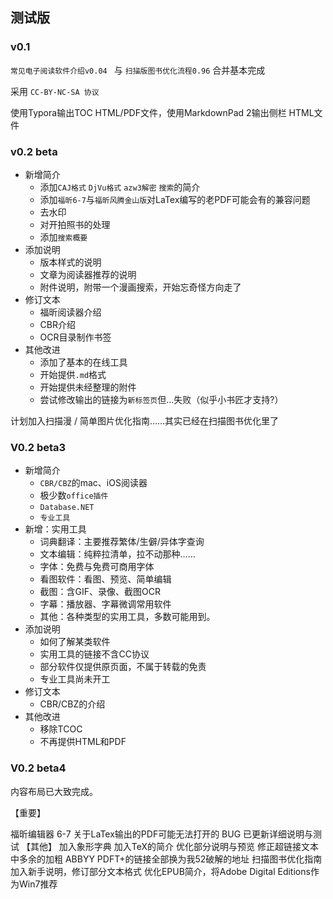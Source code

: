 ## 测试版

### v0.1

`常见电子阅读软件介绍v0.04 ` 与 `扫描版图书优化流程0.96` 合并基本完成

采用 `CC-BY-NC-SA 协议`

使用Typora输出TOC HTML/PDF文件，使用MarkdownPad 2输出侧栏 HTML文件



### v0.2 beta

- 新增简介
  - 添加`CAJ格式` `DjVu格式` `azw3解密` `搜索`的简介
  - 添加`福昕6-7`与`福昕风腾金山版`对LaTex编写的老PDF可能会有的兼容问题
  - 去水印
  - 对开拍照书的处理
  - 添加`搜索概要`
- 添加说明
  - 版本样式的说明
  - 文章为阅读器推荐的说明
  - 附件说明，附带一个漫画搜索，开始忘奇怪方向走了
- 修订文本
  - 福昕阅读器介绍
  - CBR介绍
  - OCR目录制作书签
- 其他改进
  - 添加了基本的在线工具
  - 开始提供`.md`格式
  - 开始提供未经整理的附件
  - 尝试修改输出的链接为`新标签页`但…失败（似乎小书匠才支持?）

计划加入扫描漫 / 简单图片优化指南……其实已经在扫描图书优化里了



### V0.2 beta3

- 新增简介
  - `CBR/CBZ`的mac、iOS阅读器
  - 极少数`office插件`
  - `Database.NET`
  - `专业工具`
- 新增：实用工具
  - 词典翻译：主要推荐繁体/生僻/异体字查询
  - 文本编辑：纯粹拉清单，拉不动那种……
  - 字体：免费与免费可商用字体
  - 看图软件：看图、预览、简单编辑
  - 截图：含GIF、录像、截图OCR
  - 字幕：播放器、字幕微调常用软件
  - 其他：各种类型的实用工具，多数可能用到。
- 添加说明
  - 如何了解某类软件
  - 实用工具的链接不含CC协议
  - 部分软件仅提供原页面，不属于转载的免责
  - 专业工具尚未开工
- 修订文本
  - CBR/CBZ的介绍
- 其他改进
  - 移除TCOC
  - 不再提供HTML和PDF



### V0.2 beta4


内容布局已大致完成。

【重要】

福昕编辑器 6-7 关于LaTex输出的PDF可能无法打开的 BUG 已更新详细说明与测试
【其他】
加入象形字典
加入TeX的简介
优化部分说明与预览
修正超链接文本中多余的加粗
ABBYY PDFT+的链接全部换为我52破解的地址
扫描图书优化指南加入新手说明，修订部分文本格式
优化EPUB简介，将Adobe Digital Editions作为Win7推荐
